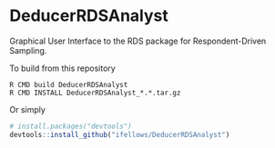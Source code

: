 # DeducerRDSAnalyst
Graphical User Interface to the RDS package for Respondent-Driven Sampling.


To build from this repository

```
R CMD build DeducerRDSAnalyst
R CMD INSTALL DeducerRDSAnalyst_*.*.tar.gz
```

Or simply

```R
# install.packages("devtools")
devtools::install_github("ifellows/DeducerRDSAnalyst")